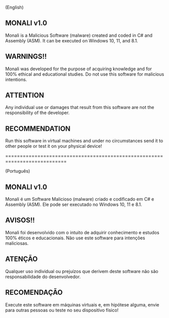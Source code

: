 (English)
## MONALI v1.0

Monali is a Malicious Software (malware) created and coded in C# and Assembly (ASM). It can be executed on Windows 10, 11, and 8.1.

## WARNINGS!!

Monali was developed for the purpose of acquiring knowledge and for 100% ethical and educational studies. Do not use this software for malicious intentions.

## ATTENTION

Any individual use or damages that result from this software are not the responsibility of the developer.

## RECOMMENDATION

Run this software in virtual machines and under no circumstances send it to other people or test it on your physical device!

===========================================================================

(Português)
## MONALI v1.0

Monali é um Software Malicioso (malware) criado e codificado em C# e Assembly (ASM). Ele pode ser executado no Windows 10, 11 e 8.1.

## AVISOS!!

Monali foi desenvolvido com o intuito de adquirir conhecimento e estudos 100% éticos e educacionais. Não use este software para intenções maliciosas.

## ATENÇÃO

Qualquer uso individual ou prejuízos que derivem deste software não são responsabilidade do desenvolvedor.

## RECOMENDAÇÃO

Execute este software em máquinas virtuais e, em hipótese alguma, envie para outras pessoas ou teste no seu dispositivo físico!

